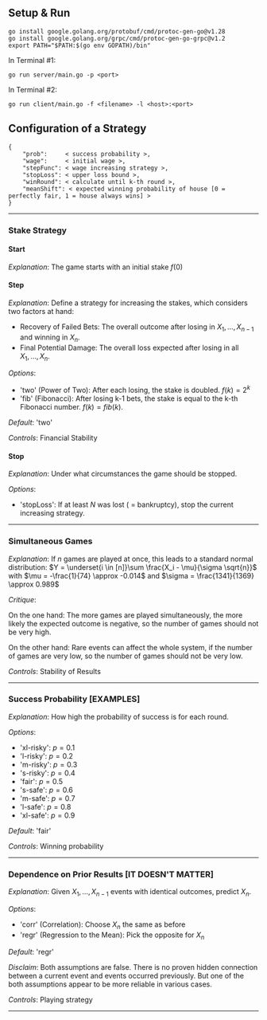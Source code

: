 ## Setup & Run

```
go install google.golang.org/protobuf/cmd/protoc-gen-go@v1.28
go install google.golang.org/grpc/cmd/protoc-gen-go-grpc@v1.2
export PATH="$PATH:$(go env GOPATH)/bin"
```

In Terminal #1:
```
go run server/main.go -p <port>
```

In Terminal #2:
```
go run client/main.go -f <filename> -l <host>:<port>
```

## Configuration of a Strategy
```
{
	"prob":     < success probability >,
	"wage":     < initial wage >,
	"stepFunc": < wage increasing strategy >,
	"stopLoss": < upper loss bound >,
	"winRound": < calculate until k-th round >,
    "meanShift": < expected winning probability of house [0 = perfectly fair, 1 = house always wins] >
}
```
<hr/>

### Stake Strategy

#### Start
_Explanation_: The game starts with an initial stake $f(0)$

#### Step
_Explanation_: Define a strategy for increasing the stakes, which considers two factors at hand:
* Recovery of Failed Bets: The overall outcome after losing in $X_1, …, X_{n-1}$ and winning in $X_n$.
* Final Potential Damage: The overall loss expected after losing in all $X_1, …, X_n$. 

_Options_:
* 'two' (Power of Two): After each losing, the stake is doubled. $f(k) = 2^k$
* 'fib' (Fibonacci): After losing k-1 bets, the stake is equal to the k-th Fibonacci number. $f(k) = fib(k)$.

_Default_: 'two' 

_Controls_: Financial Stability

#### Stop
_Explanation_: Under what circumstances the game should be stopped.

_Options_:
* 'stopLoss': If at least $N$ was lost ( = bankruptcy), stop the current increasing strategy.

<hr/>

### Simultaneous Games
_Explanation_: If $n$ games are played at once, this leads to a standard normal distribution: $Y = \underset{i \in [n]}\sum \frac{X_i - \mu}{\sigma \sqrt{n}}$ with $\mu = -\frac{1}{74} \approx -0.014$ and $\sigma = \frac{1341}{1369} \approx 0.989$

_Critique_:

On the one hand: The more games are played simultaneously, the more likely the expected outcome is negative, so the number of games should not be very high.

On the other hand: Rare events can affect the whole system, if the number of games are very low, so the number of games should not be very low.

_Controls_: Stability of Results

<hr/>

### Success Probability [EXAMPLES]
_Explanation_: How high the probability of success is for each round.

_Options_: 
* 'xl-risky': $p = 0.1$
* 'l-risky': $p = 0.2$
* 'm-risky': $p = 0.3$
* 's-risky': $p = 0.4$
* 'fair': $p = 0.5$
* 's-safe': $p = 0.6$
* 'm-safe': $p = 0.7$
* 'l-safe': $p = 0.8$
* 'xl-safe': $p = 0.9$

_Default_: 'fair'

_Controls_: Winning probability

<hr/>

### Dependence on Prior Results [IT DOESN'T MATTER]
_Explanation_: Given $X_1, …, X_{n-1}$ events with identical outcomes, predict $X_n$.

_Options_:
* 'corr' (Correlation): Choose $X_n$ the same as before
* 'regr' (Regression to the Mean): Pick the opposite for $X_n$

_Default_: 'regr'

_Disclaim_: Both assumptions are false. There is no proven hidden connection between a current event and events occurred previously. But one of the both assumptions appear to be more reliable in various cases.

_Controls_: Playing strategy

<hr/>
